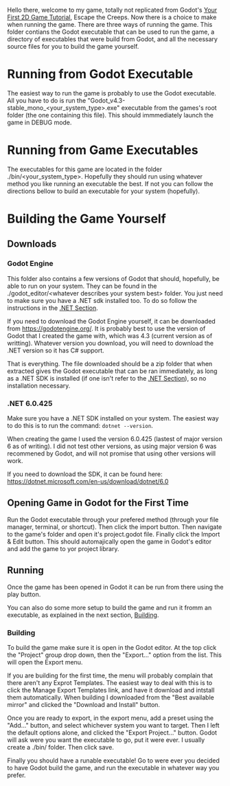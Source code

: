 Hello there, welcome to my game, totally not replicated from Godot's [Your First 2D Game Tutorial](https://docs.godotengine.org/en/stable/getting_started/first_2d_game/index.html), Escape the Creeps. Now there is a choice to make when running the game. There are three ways of running the game. This folder contians the Godot executable that can be used to run the game, a directory of executables that were build from Godot, and all the necessary source files for you to build the game yourself.

# Running from Godot Executable
The easiest way to run the game is probably to use the Godot executable. All you have to do is run the "Godot_v4.3-stable_mono_\<your_system_type\>.exe" executable from the games's root folder (the one containing this file). This should immmediately launch the game in DEBUG mode.

# Running from Game Executables
The executables for this game are located in the folder ./bin/\<your_system_type\>. Hopefully they should run using whatever method you like running an executable the best. If not you can follow the directions bellow to build an executable for your system (hopefully).

# Building the Game Yourself

## Downloads
### Godot Engine
This folder also contains a few versions of Godot that should, hopefully, be able to run on your system. They can be found in the ./godot_editor/\<whatever describes your system best\> folder. You just need to make sure you have a .NET sdk installed too. To do so follow the instructions in the [.NET Section](#net-60425).

If you need to download the Godot Engine yourself, it can be downloaded from https://godotengine.org/. It is probably best to use the version of Godot that I created the game with, which was 4.3 (current version as of writting). Whatever version you download, you will need to download the .NET version so it has C# support. 

That is everything. The file downloaded should be a zip folder that when extracted gives the Godot executable that can be ran immediately, as long as a .NET SDK is installed (if one isn't refer to the [.NET Section](#net-60425)), so no installation necessary.

### .NET 6.0.425
Make sure you have a .NET SDK installed on your system. The easiest way to do this is to run the command: `dotnet --version`.

When creating the game I used the version 6.0.425 (lastest of major version 6 as of writing). I did not test other versions, as using major version 6 was recommened by Godot, and will not promise that using other versions will work.

If you need to download the SDK, it can be found here: https://dotnet.microsoft.com/en-us/download/dotnet/6.0

## Opening Game in Godot for the First Time
Run the Godot executable through your prefered method (through your file manager, terminal, or shortcut). Then click the import button. Then navigate to the game's folder and open it's project.godot file. Finally click the Import & Edit button. This should automajically open the game in Godot's editor and add the game to yor project library.

## Running
Once the game has been opened in Godot it can be run from there using the play button.

You can also do some more setup to build the game and run it fromm an executable, as explained in the next section, [Building](#building).

### Building
To build the game make sure it is open in the Godot editor. At the top click the "Project" group drop down, then the "Export..." option from the list. This will open the Export menu.

If you are building for the first time, the menu will probably complain that there aren't any Exprot Templates. The easiest way to deal with this is to click the Manage Export Templates link, and have it download and intstall them automatically. When building I downloaded from the "Best available mirror" and clicked the "Download and Install" button.

Once you are ready to export, in the export menu, add a preset using the "Add..." button, and select whichever system you want to target. Then I left the default options alone, and clicked the "Export Project..." button. Godot will ask were you want the executable to go, put it were ever. I usually create a ./bin/ folder. Then click save.

Finally you should have a runable executable! Go to were ever you decided to have Godot build the game, and run the executable in whatever way you prefer.

